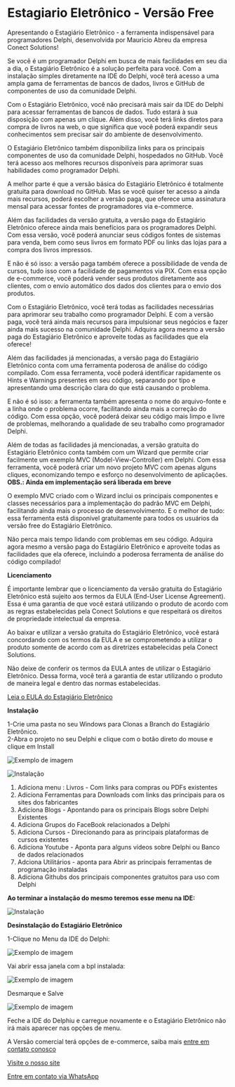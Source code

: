 # Estagiario Eletrônico - Versão Free

Apresentando o Estagiário Eletrônico - a ferramenta indispensável para programadores Delphi, desenvolvida por Mauricio Abreu da empresa Conect Solutions!

Se você é um programador Delphi em busca de mais facilidades em seu dia a dia, o Estagiário Eletrônico é a solução perfeita para você. Com a instalação simples diretamente na IDE do Delphi, você terá acesso a uma ampla gama de ferramentas de bancos de dados, livros e GitHub de componentes de uso da comunidade Delphi.

Com o Estagiário Eletrônico, você não precisará mais sair da IDE do Delphi para acessar ferramentas de bancos de dados. Tudo estará à sua disposição com apenas um clique. Além disso, você terá links diretos para compra de livros na web, o que significa que você poderá expandir seus conhecimentos sem precisar sair do ambiente de desenvolvimento.

O Estagiário Eletrônico também disponibiliza links para os principais componentes de uso da comunidade Delphi, hospedados no GitHub. Você terá acesso aos melhores recursos disponíveis para aprimorar suas habilidades como programador Delphi.

A melhor parte é que a versão básica do Estagiário Eletrônico é totalmente gratuita para download no GitHub. Mas se você quiser ter acesso a ainda mais recursos, poderá escolher a versão paga, que oferece uma assinatura mensal para acessar fontes de programadores via e-commerce.

Além das facilidades da versão gratuita, a versão paga do Estagiário Eletrônico oferece ainda mais benefícios para os programadores Delphi. Com essa versão, você poderá anunciar seus códigos fontes de sistemas para venda, bem como seus livros em formato PDF ou links das lojas para a compra dos livros impressos.

E não é só isso: a versão paga também oferece a possibilidade de venda de cursos, tudo isso com a facilidade de pagamentos via PIX. Com essa opção de e-commerce, você poderá vender seus produtos diretamente aos clientes, com o envio automático dos dados dos clientes para o envio dos produtos.

Com o Estagiário Eletrônico, você terá todas as facilidades necessárias para aprimorar seu trabalho como programador Delphi. E com a versão paga, você terá ainda mais recursos para impulsionar seus negócios e fazer ainda mais sucesso na comunidade Delphi. Adquira agora mesmo a versão paga do Estagiário Eletrônico e aproveite todas as facilidades que ela oferece!

Além das facilidades já mencionadas, a versão paga do Estagiário Eletrônico conta com uma ferramenta poderosa de análise do código compilado. Com essa ferramenta, você poderá identificar rapidamente os Hints e Warnings presentes em seu código, separando por tipo e apresentando uma descrição clara do que está causando o problema.

E não é só isso: a ferramenta também apresenta o nome do arquivo-fonte e a linha onde o problema ocorre, facilitando ainda mais a correção do código. Com essa opção, você poderá deixar seu código mais limpo e livre de problemas, melhorando a qualidade de seu trabalho como programador Delphi.

Além de todas as facilidades já mencionadas, a versão gratuita do Estagiário Eletrônico conta também com um Wizard que permite criar facilmente um exemplo MVC (Model-View-Controller) em Delphi. Com essa ferramenta, você poderá criar um novo projeto MVC com apenas alguns cliques, economizando tempo e esforço no desenvolvimento de aplicações. **OBS.: Ainda em implementação será liberada em breve**

O exemplo MVC criado com o Wizard inclui os principais componentes e classes necessários para a implementação do padrão MVC em Delphi, facilitando ainda mais o processo de desenvolvimento. E o melhor de tudo: essa ferramenta está disponível gratuitamente para todos os usuários da versão free do Estagiário Eletrônico.


Não perca mais tempo lidando com problemas em seu código. Adquira agora mesmo a versão paga do Estagiário Eletrônico e aproveite todas as facilidades que ela oferece, incluindo a poderosa ferramenta de análise do código compilado!



**Licenciamento**

É importante lembrar que o licenciamento da versão gratuita do Estagiário Eletrônico está sujeito aos termos da EULA (End-User License Agreement). Essa é uma garantia de que você estará utilizando o produto de acordo com as regras estabelecidas pela Conect Solutions e que respeitará os direitos de propriedade intelectual da empresa.

Ao baixar e utilizar a versão gratuita do Estagiário Eletrônico, você estará concordando com os termos da EULA e se comprometendo a utilizar o produto somente de acordo com as diretrizes estabelecidas pela Conect Solutions.

Não deixe de conferir os termos da EULA antes de utilizar o Estagiário Eletrônico. Dessa forma, você terá a garantia de estar utilizando o produto de maneira legal e dentro das normas estabelecidas.

[Leia o EULA do Estagiário Eletrônico](https://conectsolutionsti.com.br/EULA.html)

**Instalação**  

1-Crie uma pasta no seu Windows para Clonas a Branch do Estagiário Eletrônico.  
2-Abra o projeto no seu Delphi e clique com o botão direto do mouse e clique em Install

![Exemplo de imagem](/Imagens/01.png)

![Instalação](/Imagens/Instalacaoo02.png)



1. Adiciona menu : Livros - Com links para compras ou PDFs existentes  
2. Adiciona Ferramentas para Downloads com links das principais para os sites dos fabricantes  
3. Adiciona Blogs - Apontando para os principais Blogs sobre Delphi Existentes  
4. Adiciona Grupos do FaceBook relacionados a Delphi  
5. Adiciona Cursos - Direcionando para as principais plataformas de cursos existentes  
6. Adiciona Youtube - Aponta para alguns vídeos sobre Delphi ou Banco de dados relacionados   
7. Adciona Utilitários - aponta para Abrir as principais ferramentas de programação instaladas  
8. Adiciona Githubs dos principais componentes gratuitos para uso com Delphi

**Ao terminar a instalação do mesmo teremos esse menu na IDE:** 

![Instalação](/Imagens/04.png)

**Desinstalação do Estagiário Eletrônico**  

1-Clique no Menu da IDE do Delphi: 

![Exemplo de imagem](/Imagens/Desinstalacao00.png)  

Vai abrir essa janela com a bpl instalada:

![Exemplo de imagem](/Imagens/Desistalacao01.png)  

Desmarque e Salve  

![Exemplo de imagem](/Imagens/Desistalacao02.png)  

Feche a IDE do Delphiu e carregue novamente e o Estagiário Eletrônico não irá mais aparecer nas opções de menu.

A Versão comercial terá opções de e-commerce, saiba mais [entre em contato conosco](mailto:comercial@conectsolutionsti.com.br)

[Visite o nosso site](https://conectsolutionsti.com.br)

[Entre em contato via WhatsApp](https://api.whatsapp.com/send?phone=5511942498529)


